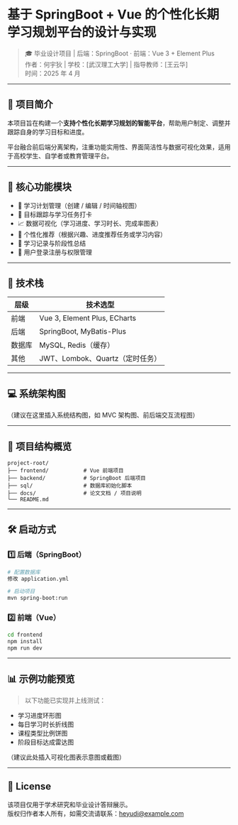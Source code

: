# 基于 SpringBoot + Vue 的个性化长期学习规划平台的设计与实现

> 🎓 毕业设计项目 | 后端：SpringBoot · 前端：Vue 3 + Element Plus  
> 作者：何宇狄 | 学校：[武汉理工大学] | 指导教师：[王云华]  
> 时间：2025 年 4 月

---

## 📘 项目简介

本项目旨在构建一个**支持个性化长期学习规划的智能平台**，帮助用户制定、调整并跟踪自身的学习目标和进度。

平台融合前后端分离架构，注重功能实用性、界面简洁性与数据可视化效果，适用于高校学生、自学者或教育管理平台。

---

## 🔧 核心功能模块

- 📅 学习计划管理（创建 / 编辑 / 时间轴视图）
- 🎯 目标跟踪与学习任务打卡
- 📈 数据可视化（学习进度、学习时长、完成率图表）
- 🧠 个性化推荐（根据兴趣、进度推荐任务或学习内容）
- 📝 学习记录与阶段性总结
- 🔐 用户登录注册与权限管理

---

## 🧰 技术栈

| 层级   | 技术选型                   |
|--------|----------------------------|
| 前端   | Vue 3, Element Plus, ECharts |
| 后端   | SpringBoot, MyBatis-Plus   |
| 数据库 | MySQL, Redis（缓存）       |
| 其他   | JWT、Lombok、Quartz（定时任务） |

---

## 💻 系统架构图

（建议在这里插入系统结构图，如 MVC 架构图、前后端交互流程图）

---

## 📂 项目结构概览

```
project-root/
├── frontend/           # Vue 前端项目
├── backend/            # SpringBoot 后端项目
├── sql/                # 数据库初始化脚本
├── docs/               # 论文文档 / 项目说明
└── README.md
```

---

## 🛠️ 启动方式

### 1️⃣ 后端（SpringBoot）

```bash
# 配置数据库
修改 application.yml

# 启动项目
mvn spring-boot:run
```

### 2️⃣ 前端（Vue）

```bash
cd frontend
npm install
npm run dev
```

---

## 📊 示例功能预览

> 以下功能已实现并上线测试：

- 学习进度环形图
- 每日学习时长折线图
- 课程类型比例饼图
- 阶段目标达成雷达图

（建议此处插入可视化图表示意图或截图）

---

## 📄 License

该项目仅用于学术研究和毕业设计答辩展示。  
版权归作者本人所有，如需交流请联系：heyudi@example.com